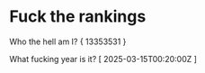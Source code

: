 # Fuck the rankings

Who the hell am I?
{ 13353531 }

What fucking year is it?
[ 2025-03-15T00:20:00Z ]

